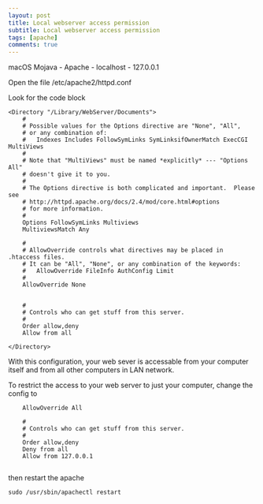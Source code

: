 ```yaml
---
layout: post
title: Local webserver access permission
subtitle: Local webserver access permission
tags: [apache]
comments: true
---
```



macOS Mojava - Apache - localhost - 127.0.0.1

Open the file /etc/apache2/httpd.conf 

Look for the code block

```
<Directory "/Library/WebServer/Documents">
    #
    # Possible values for the Options directive are "None", "All",
    # or any combination of:
    #   Indexes Includes FollowSymLinks SymLinksifOwnerMatch ExecCGI MultiViews
    #
    # Note that "MultiViews" must be named *explicitly* --- "Options All"
    # doesn't give it to you.
    #
    # The Options directive is both complicated and important.  Please see
    # http://httpd.apache.org/docs/2.4/mod/core.html#options
    # for more information.
    #
    Options FollowSymLinks Multiviews
    MultiviewsMatch Any

    #
    # AllowOverride controls what directives may be placed in .htaccess files.
    # It can be "All", "None", or any combination of the keywords:
    #   AllowOverride FileInfo AuthConfig Limit
    #
    AllowOverride None
   

    #
    # Controls who can get stuff from this server.
    #
    Order allow,deny
    Allow from all

</Directory>
```

With this configuration, your web sever is accessable from your computer itself and from all other computers in LAN network.

To restrict the access to your web server to just your computer, change the config to
```
    AllowOverride All
    
    #
    # Controls who can get stuff from this server.
    #
    Order allow,deny
    Deny from all
    Allow from 127.0.0.1
    
 ```
 then restart the apache
 
 ```
 sudo /usr/sbin/apachectl restart
 ```
